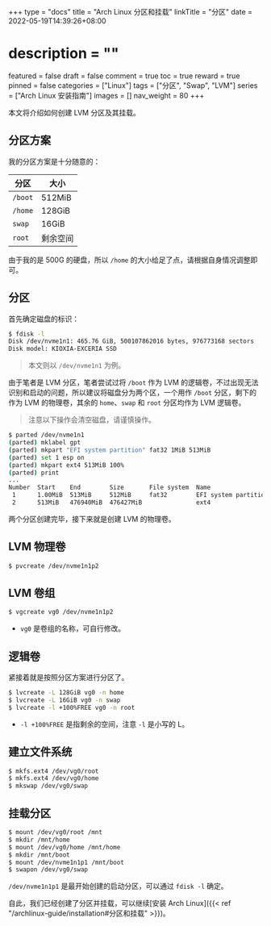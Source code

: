 +++
type = "docs"
title = "Arch Linux 分区和挂载"
linkTitle = "分区"
date = 2022-05-19T14:39:26+08:00
# description = ""
featured = false
draft = false
comment = true
toc = true
reward = true
pinned = false
categories = ["Linux"]
tags = ["分区", "Swap", "LVM"]
series = ["Arch Linux 安装指南"]
images = []
nav_weight = 80
+++

本文将介绍如何创建 LVM 分区及其挂载。

<!--more-->

## 分区方案

我的分区方案是十分随意的：

| 分区 | 大小 |
|---|---|
| `/boot` | 512MiB |
| `/home` | 128GiB |
| `swap` | 16GiB |
| `root` | 剩余空间 |

由于我的是 500G 的硬盘，所以 `/home` 的大小给足了点，请根据自身情况调整即可。

## 分区

首先确定磁盘的标识：

```bash
$ fdisk -l
Disk /dev/nvme1n1: 465.76 GiB, 500107862016 bytes, 976773168 sectors
Disk model: KIOXIA-EXCERIA SSD  
```

> 本文则以 `/dev/nvme1n1` 为例。

由于笔者是 LVM 分区，笔者尝试过将 `/boot` 作为 LVM 的逻辑卷，不过出现无法识别和启动的问题，所以建议将磁盘分为两个区，一个用作 `/boot` 分区，剩下的作为 LVM 的物理卷，其余的 `home`、`swap` 和 `root` 分区均作为 LVM 逻辑卷。

> 注意以下操作会清空磁盘，请谨慎操作。

```bash
$ parted /dev/nvme1n1
(parted) mklabel gpt
(parted) mkpart "EFI system partition" fat32 1MiB 513MiB
(parted) set 1 esp on
(parted) mkpart ext4 513MiB 100%
(parted) print                                                            
...
Number  Start    End        Size       File system  Name                  Flags
 1      1.00MiB  513MiB     512MiB     fat32        EFI system partition  boot, esp
 2      513MiB   476940MiB  476427MiB               ext4
```

两个分区创建完毕，接下来就是创建 LVM 的物理卷。

## LVM 物理卷

```bash
$ pvcreate /dev/nvme1n1p2
```

## LVM 卷组

```bash
$ vgcreate vg0 /dev/nvme1n1p2
```

- `vg0` 是卷组的名称，可自行修改。

## 逻辑卷

紧接着就是按照分区方案进行分区了。

```bash
$ lvcreate -L 128GiB vg0 -n home
$ lvcreate -L 16GiB vg0 -n swap
$ lvcreate -l +100%FREE vg0 -n root
```

- `-l +100%FREE` 是指剩余的空间，注意 `-l` 是小写的 L。

## 建立文件系统

```bash
$ mkfs.ext4 /dev/vg0/root
$ mkfs.ext4 /dev/vg0/home
$ mkswap /dev/vg0/swap
```

## 挂载分区


```bash
$ mount /dev/vg0/root /mnt
$ mkdir /mnt/home
$ mount /dev/vg0/home /mnt/home
$ mkdir /mnt/boot
$ mount /dev/nvme1n1p1 /mnt/boot
$ swapon /dev/vg0/swap
```

`/dev/nvme1n1p1` 是最开始创建的启动分区，可以通过 `fdisk -l` 确定。

自此，我们已经创建了分区并挂载，可以继续[安装 Arch Linux]({{< ref "/archlinux-guide/installation#分区和挂载" >}})。
